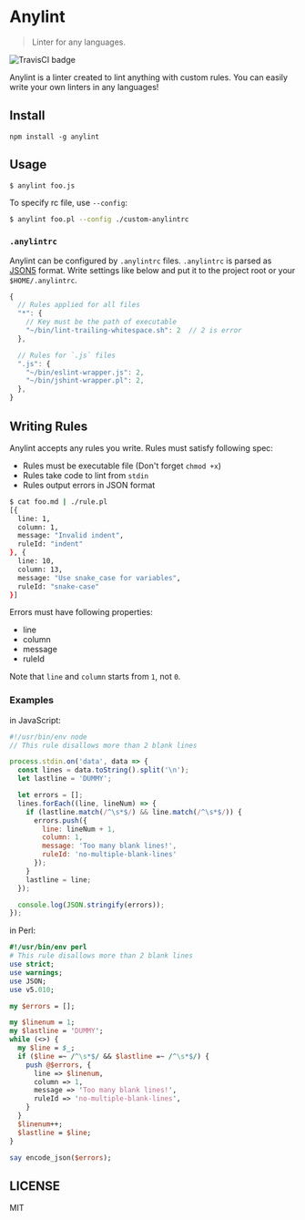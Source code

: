 # Anylint

> Linter for any languages.

![TravisCI badge](https://img.shields.io/travis/fand/anylint.svg)

Anylint is a linter created to lint anything with custom rules.
You can easily write your own linters in any languages!


## Install

```
npm install -g anylint
```


## Usage

```sh
$ anylint foo.js
```

To specify rc file, use `--config`:

```sh
$ anylint foo.pl --config ./custom-anylintrc
```


### `.anylintrc`

Anylint can be configured by `.anylintrc` files.
`.anylintrc` is parsed as [JSON5](https://github.com/json5/json5) format.
Write settings like below and put it to the project root or your `$HOME/.anylintrc`.

```js
{
  // Rules applied for all files
  "*": {
    // Key must be the path of executable
    "~/bin/lint-trailing-whitespace.sh": 2  // 2 is error
  },

  // Rules for `.js` files
  ".js": {
    "~/bin/eslint-wrapper.js": 2,
    "~/bin/jshint-wrapper.pl": 2,
  },
}
```


## Writing Rules

Anylint accepts any rules you write.
Rules must satisfy following spec:

- Rules must be executable file (Don't forget `chmod +x`)
- Rules take code to lint from `stdin`
- Rules output errors in JSON format

```sh
$ cat foo.md | ./rule.pl
[{
  line: 1,
  column: 1,
  message: "Invalid indent",
  ruleId: "indent"
}, {
  line: 10,
  column: 13,
  message: "Use snake_case for variables",
  ruleId: "snake-case"
}]
```

Errors must have following properties:

- line
- column
- message
- ruleId

Note that `line` and `column` starts from `1`, not `0`.


### Examples

in JavaScript:

```js
#!/usr/bin/env node
// This rule disallows more than 2 blank lines

process.stdin.on('data', data => {
  const lines = data.toString().split('\n');
  let lastline = 'DUMMY';

  let errors = [];
  lines.forEach((line, lineNum) => {
    if (lastline.match(/^\s*$/) && line.match(/^\s*$/)) {
      errors.push({
        line: lineNum + 1,
        column: 1,
        message: 'Too many blank lines!',
        ruleId: 'no-multiple-blank-lines'
      });
    }
    lastline = line;
  });

  console.log(JSON.stringify(errors));
});
```

in Perl:

```perl
#!/usr/bin/env perl
# This rule disallows more than 2 blank lines
use strict;
use warnings;
use JSON;
use v5.010;

my $errors = [];

my $linenum = 1;
my $lastline = 'DUMMY';
while (<>) {
  my $line = $_;
  if ($line =~ /^\s*$/ && $lastline =~ /^\s*$/) {
    push @$errors, {
      line => $linenum,
      column => 1,
      message => 'Too many blank lines!',
      ruleId => 'no-multiple-blank-lines',
    }
  }
  $linenum++;
  $lastline = $line;
}

say encode_json($errors);
```


## LICENSE

MIT
